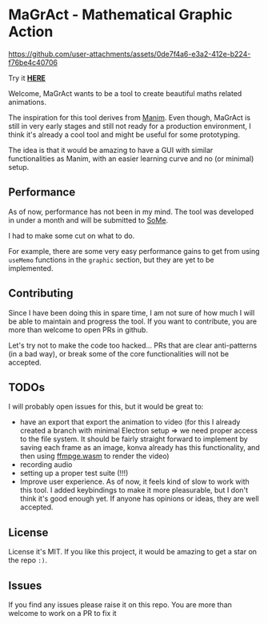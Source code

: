 # MaGrAct - Mathematical Graphic Action

https://github.com/user-attachments/assets/0de7f4a6-e3a2-412e-b224-f76be4c40706

Try it **[HERE](https://lolloz98.github.io/MaGrAct/)**

Welcome, MaGrAct wants to be a tool to create beautiful maths related animations. 

The inspiration for this tool derives from [Manim](https://github.com/3b1b/manim). Even though, MaGrAct is still in very early stages and still not ready for a production environment, I think it's already a cool tool and might be useful for some prototyping.

The idea is that it would be amazing to have a GUI with similar functionalities as Manim, with an easier learning curve and no (or minimal) setup.

## Performance
As of now, performance has not been in my mind. The tool was developed in under a month and will be submitted to [SoMe](https://some.3b1b.co/). 

I had to make some cut on what to do. 

For example, there are some very easy performance gains to get from using `useMemo` functions in the `graphic` section, but they are yet to be implemented.

## Contributing
Since I have been doing this in spare time, I am not sure of how much I will be able to maintain and progress the tool. If you want to contribute, you are more than welcome to open PRs in github.

Let's try not to make the code too hacked... PRs that are clear anti-patterns (in a bad way), or break some of the core functionalities will not be accepted.

## TODOs
I will probably open issues for this, but it would be great to:
- have an export that export the animation to video (for this I already created a branch with minimal Electron setup => we need proper access to the file system. It should be fairly straight forward to implement by saving each frame as an image, konva already has this functionality, and then using [ffmpge.wasm](https://github.com/ffmpegwasm/ffmpeg.wasm) to render the video)
- recording audio
- setting up a proper test suite (!!!)
- Improve user experience. As of now, it feels kind of slow to work with this tool. I added keybindings to make it more pleasurable, but I don't think it's good enough yet. If anyone has opinions or ideas, they are well accepted.

## License
License it's MIT. If you like this project, it would be amazing to get a star on the repo `:)`.

## Issues
If you find any issues please raise it on this repo. You are more than welcome to work on a PR to fix it
